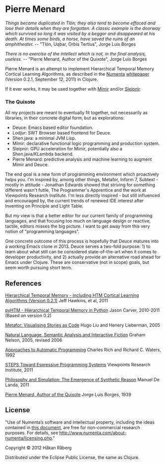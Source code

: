 # Pierre Menard

*Things became duplicated in Tlön; they also tend to become effaced and lose their details when they are forgotten. A classic example is the doorway which survived so long it was visited by a beggar and disappeared at his death. At times some birds, a horse, have saved the ruins of an amphitheater.*
  -- "Tlön, Uqbar, Orbis Tertius", Jorge Luis Borges

*There is no exercise of the intellect which is not, in the final analysis, useless.*
  -- "Pierre Menard, Author of the Quixote", Jorge Luis Borges

Pierre Menard is an attempt to implement Hierarchical Temporal Memory Cortical Learning Algorithms, as described in the [Numenta](http://www.numenta.com/) [whitepaper](https://www.numenta.com/htm-overview/education/HTM_CorticalLearningAlgorithms.pdf) (Version 0.2.1, September 12, 2011) in Clojure.

If it ever works, it may be used together with [Mímir](https://github.com/hraberg/mimir) and/or [Sleipnir](https://github.com/hraberg/sleipnir).

### The Quixote

All my projects are meant to eventually fit together, not necessarily as libraries, in their concrete digital form, but as explorations:

* Deuce: Emacs based editor foundation.
* Lodjur: SWT Browser based frontend for Deuce.
* Shen.java: a minimal JVM Lisp.
* Mímir: declarative functional logic programming and production system.
* Sleipnir: GPU acceleration for Mímir, potentially also a Shen.java/KLambda backend.
* Pierre Menard: predictive analysis and machine learning to augment Mímir and Deuce.

The end goal is a new form of programming environment which proactively helps you. I'm inspired by, among other things, Metafor, Inform 7, Subtext - mostly in attitude - Jonathan Edwards showed that striving for something different wasn't futile, The Programmer's Apprentice and the work at Viewpoints Research Institute. I'm less directly inspired - but still influenced and encouraged by, the current trends of renewed IDE interest after Inventing on Principle and Light Table.

But my view is that a better editor for our current family of programming languages, and that focusing too much on language design or reactive, tactile, editors misses the big picture. I want to get away from this very notion of "programming languages".

One concrete outcome of this process is hopefully that Deuce matures into a working Emacs clone in 2013. Deuce serves a two-fold purpose: 1) to learn about what still can be considered state-of-the-art when it comes to developer productivity, and 2) actually provide an alternative road ahead for Emacs under Clojure. These are conservative (not in scope) goals, but seem worth pursuing short term.


## References

[Hierarchical Temporal Memory - including HTM Cortical Learning Algorithms (Version 0.2.1)](https://www.numenta.com/htm-overview/education/HTM_CorticalLearningAlgorithms.pdf) Jeff Hawkins, et al, 2011

[pyHTM - Hierarchical Temporal Memory in Python](https://github.com/carver/pyHTM) Jason Carver, 2010-2011 (Based on version 0.2)

[Metafor: Visualising Stories as Code](http://web.media.mit.edu/~hugo/publications/drafts/IUI2005-metafor.4.pdf) Hugo Liu and Henery Lieberman, 2005

[Natural Language, Semantic Analysis and Interactive Fiction](http://inform7.com/learn/documents/WhitePaper.pdf) Graham Nelson, 2005, revised 2006

[Approaches to Automatic Programming](http://www.merl.com/papers/docs/TR92-04.pdf) Charles Rich and Richard C. Waters, 1992

[STEPS Toward Espressive Programming Systems](http://www.vpri.org/pdf/tr2011004_steps11.pdf) Viewpoints Research Institute, 2011

[Philosophy and Simulation: The Emergence of Synthetic Reason](http://computationalculture.net/review/the-plane-of-obscurity-%E2%80%94-simulation-and-philosophy) Manuel De Landa, 2011

[Pierre Menard, Author of the Quixote](http://vahidnab.com/menard.pdf) Jorge Luis Borges, 1939


## License

"Use of Numenta’s software and intellectual property, including the ideas contained in [this document](https://www.numenta.com/htm-overview/education/HTM_CorticalLearningAlgorithms.pdf), are free for non-commercial research purposes.  For details, see http://www.numenta.com/about-numenta/licensing.php."

Copyright © 2012 Håkan Råberg

Distributed under the Eclipse Public License, the same as Clojure.
